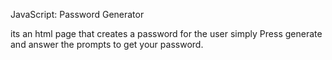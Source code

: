 JavaScript: Password Generator

its an html page that creates a password for the user simply Press generate and answer the prompts to get your password.
